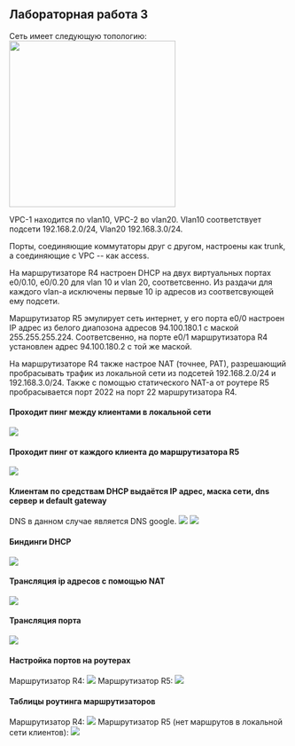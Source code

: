 ## Лабораторная работа 3
Сеть имеет следующую топологию:
<img src="images/topology.png" width="300"/>

VPC-1 находится по vlan10, VPC-2 во vlan20. Vlan10 соответствует подсети 192.168.2.0/24, Vlan20 192.168.3.0/24.

Порты, соединяющие коммутаторы друг с другом, настроены как trunk, а соединяющие с VPC -- как access.

На маршрутизаторе R4 настроен DHCP на двух виртуальных портах e0/0.10, e0/0.20 для vlan 10 и vlan 20, соответсвенно. Из раздачи для каждого vlan-а исключены первые 10 ip адресов из соответсвующей ему подсети.

Маршрутизатор R5 эмулирует сеть интернет, у его порта e0/0 настроен IP адрес из белого диапозона адресов 94.100.180.1 c маской 255.255.255.224. Соответсвенно, на порте e0/1 маршрутизатора R4 установлен адрес 94.100.180.2 с той же маской.

На маршрутизаторе R4 также настрое NAT (точнее, PAT), разрешающий пробрасывать трафик из локальной сети из подсетей 192.168.2.0/24 и 192.168.3.0/24. Также с помощью статического NAT-а от роутере R5 пробрасывается порт 2022 на порт 22 маршрутизатора R4.

#### Проходит пинг между клиентами в локальной сети
<img src="images/ping_clients.png"/>

#### Проходит пинг от каждого клиента до маршрутизатора R5
<img src="images/ping_outside.png"/>

#### Клиентам по средствам DHCP выдаётся IP адрес, маска сети, dns сервер и default gateway
DNS в данном случае является DNS google.
<img src="images/ip_client1.png">
<img src="images/ip_client2.png">

#### Биндинги DHCP
<img src="images/dhcp.png">

#### Трансляция ip адресов с помощью NAT
<img src="images/ping_translation.png">

#### Трансляция порта
<img src="images/port_translation.png">

#### Настройка портов на роутерах
Маршрутизатор R4:
<img src="images/interfaces_R4.png">
Маршрутизатор R5:
<img src="images/interfaces_R5.png">

#### Таблицы роутинга маршрутизаторов
Маршрутизатор R4:
<img src="images/ip_route_R4.png">
Маршрутизатор R5 (нет маршрутов в локальной сети клиентов):
<img src="images/ip_route_R5.png">
